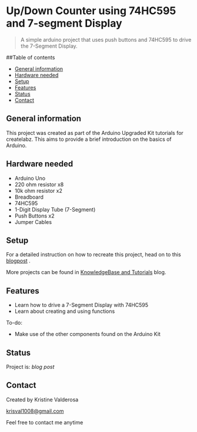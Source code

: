# Up/Down Counter using 74HC595 and 7-segment Display
> A simple arduino project that uses push buttons and 74HC595 to drive the 7-Segment Display.

##Table of contents
* [General information](#general-information)
* [Hardware needed](#hardware-needed)
* [Setup](#setup)
* [Features](#features)
* [Status](#status)
* [Contact](#contact)

## General information
This project was created as part of the Arduino Upgraded Kit tutorials for createlabz. This aims to provide a brief introduction on the basics of Arduino.

## Hardware needed
* Arduino Uno
* 220 ohm resistor x8
* 10k ohm resistor x2
* Breadboard
* 74HC595
* 1-Digit Display Tube (7-Segment)
* Push Buttons x2
* Jumper Cables

## Setup
For a detailed instruction on how to recreate this project, head on to this [blogpost](input) .

More projects can be found in [KnowledgeBase and Tutorials](https://store.createlabz.com/blogs/createlabz-tutorials) blog.

## Features
* Learn how to drive a 7-Segment Display with 74HC595
* Learn about creating and using functions

To-do:
* Make use of the other components found on the Arduino Kit

## Status
Project is: _blog post_

## Contact
Created by Kristine Valderosa 

krisval1008@gmail.com

Feel free to contact me anytime 
